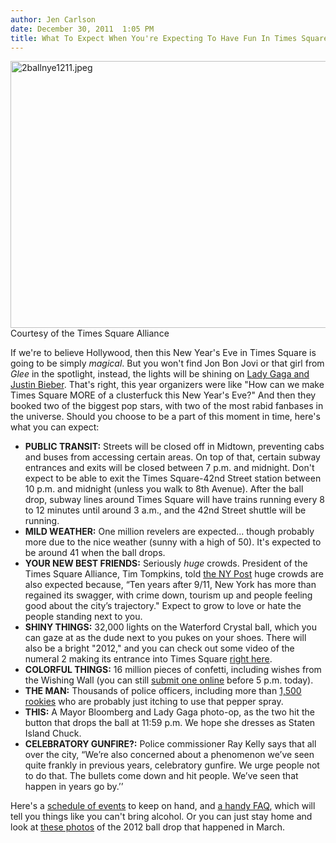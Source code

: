 ```yaml
---
author: Jen Carlson
date: December 30, 2011  1:05 PM
title: What To Expect When You're Expecting To Have Fun In Times Square On New Year's Eve
---
```


<p><span class="mt-enclosure mt-enclosure-image" style="display: inline;"> <img alt="2ballnye1211.jpeg" src="https://web.archive.org/web/20120104103414im_/http://gothamist.com/attachments/arts_jen/2ballnye1211.jpeg" width="640" height="427" class="image-none"> </span><br>
<span class="photo_caption">Courtesy of the Times Square Alliance</span></p>

<p>If we&apos;re to believe Hollywood, then this New Year&apos;s Eve in Times Square is going to be simply <em>magical</em>. But you won&apos;t find Jon Bon Jovi or that girl from <em>Glee</em> in the spotlight, instead, the lights will be shining on <a href="https://web.archive.org/web/20120104103414/http://gothamist.com/2011/10/18/justin_bieber_and_lady_gaga_to_make.php">Lady Gaga and Justin Bieber</a>. That&apos;s right, this year organizers were like &quot;How can we make Times Square MORE of a clusterfuck this New Year&apos;s Eve?&quot; And then they booked two of the biggest pop stars, with two of the most rabid fanbases in the universe. Should you choose to be a part of this moment in time, here&apos;s what you can expect:<br>
</p><ul><li><strong>PUBLIC TRANSIT:</strong> Streets will be closed off in Midtown, preventing cabs and buses from accessing certain areas. On top of that, certain subway entrances and exits will be closed between 7 p.m. and midnight. Don&apos;t expect to be able to exit the Times Square-42nd Street station between 10 p.m. and midnight (unless you walk to 8th Avenue). After the ball drop, subway lines around Times Square will have trains running every 8 to 12 minutes until around 3 a.m., and the 42nd Street shuttle will be running.<br>
</li><li><strong>MILD WEATHER:</strong> One million revelers are expected... though probably more due to the nice weather (sunny with a high of 50). It&apos;s expected to be around 41 when the ball drops.<br>
</li><li><strong>YOUR NEW BEST FRIENDS:</strong> Seriously <em>huge</em> crowds. President of the Times Square Alliance, Tim Tompkins, told <a href="https://web.archive.org/web/20120104103414/http://www.nypost.com/p/news/local/manhattan/huge_square_dance_eWz3HkhJYCWNmog0AxudPI#ixzz1i2EfEPMh">the NY Post</a> huge crowds are also expected because, &#x201C;Ten years after 9/11, New York has more than regained its swagger, with crime down, tourism up and people feeling good about the city&#x2019;s trajectory.&quot; Expect to grow to love or hate the people standing next to you.<br>
</li><li><strong>SHINY THINGS:</strong> 32,000 lights on the Waterford Crystal ball, which you can gaze at as the dude next to you pukes on your shoes. There will also be a bright &quot;2012,&quot; and you can check out some video of the numeral 2 making its entrance into Times Square <a href="https://web.archive.org/web/20120104103414/http://timessquareball.net/press/Numeral%202%20delivery%20and%20installation/Numeral%202%20B%20Roll%20SD.mov">right here</a>.<br>
</li><li><strong>COLORFUL THINGS:</strong> 16 million pieces of confetti, including wishes from the Wishing Wall (you can still <a href="https://web.archive.org/web/20120104103414/http://timessquarenyc.org/">submit one online</a> before 5 p.m. today).<br>
</li><li><strong>THE MAN:</strong> Thousands of police officers, including more than <a href="https://web.archive.org/web/20120104103414/http://www.sfgate.com/cgi-bin/article.cgi?f=/n/a/2011/12/30/national/a084531S48.DTL">1,500 rookies</a> who are probably just itching to use that pepper spray.<br>
</li><li><strong>THIS:</strong> A Mayor Bloomberg and Lady Gaga photo-op, as the two hit the button that drops the ball at 11:59 p.m. We hope she dresses as Staten Island Chuck.<br>
</li><li><strong>CELEBRATORY GUNFIRE?:</strong> Police commissioner Ray Kelly says that all over the city, &#x201C;We&#x2019;re also concerned about a phenomenon we&#x2019;ve seen quite frankly in previous years, celebratory gunfire. We urge people not to do that. The bullets come down and hit people. We&#x2019;ve seen that happen in years go by.&#x2019;&#x2019;</li></ul><p></p>

<p>Here&apos;s a <a href="https://web.archive.org/web/20120104103414/http://www.timessquarenyc.org/new-years-eve/index.aspx">schedule of events</a> to keep on hand, and <a href="https://web.archive.org/web/20120104103414/http://www.timessquarenyc.org/events/new-years-eve/nye-faq/index.aspx">a handy FAQ</a>, which will tell you things like you can&apos;t bring alcohol. Or you can just stay home and look at <a href="https://web.archive.org/web/20120104103414/http://gothamist.com/2011/03/17/2012_arrives_early_in_times_square.php">these photos</a> of the 2012 ball drop that happened in March.</p>
